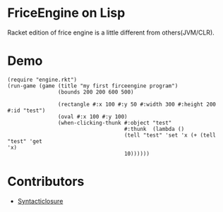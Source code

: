 # FriceEngine on Lisp

Racket edition of frice engine is a little different from others(JVM/CLR).

# Demo
```
(require "engine.rkt")
(run-game (game (title "my first firceengine program")
                (bounds 200 200 600 500)

                (rectangle #:x 100 #:y 50 #:width 300 #:height 200 #:id "test")
                (oval #:x 100 #:y 100)
                (when-clicking-thunk #:object "test"
                                     #:thunk  (lambda ()
                                     (tell "test" 'set 'x (+ (tell "test" 'get  'x)                                                               
                                     10))))))
```
# Contributors

+ [Syntacticlosure](https://github.com/Syntacticlosure)



